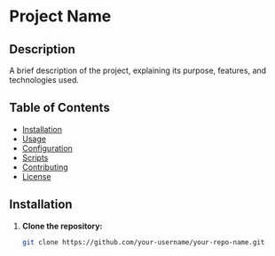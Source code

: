 # Project Name

## Description
A brief description of the project, explaining its purpose, features, and technologies used.

## Table of Contents
- [Installation](#installation)
- [Usage](#usage)
- [Configuration](#configuration)
- [Scripts](#scripts)
- [Contributing](#contributing)
- [License](#license)

## Installation

1. **Clone the repository:**
   ```bash
   git clone https://github.com/your-username/your-repo-name.git

